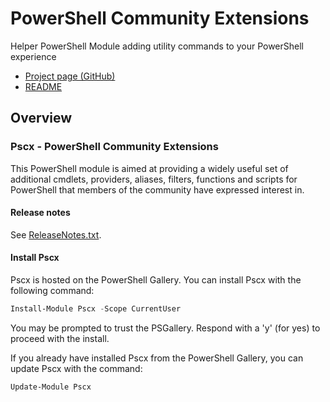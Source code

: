 # PowerShell Community Extensions

Helper PowerShell Module adding utility commands to your PowerShell experience

* [Project page (GitHub)](https://github.com/Pscx/Pscx)
* [README](https://github.com/Pscx/Pscx/blob/master/README.md)

## Overview

### Pscx - PowerShell Community Extensions

This PowerShell module is aimed at providing a widely useful set of additional cmdlets, providers, aliases, filters,
functions and scripts for PowerShell that members of the community have expressed interest in.

#### Release notes

See [ReleaseNotes.txt](ReleaseNotes.txt).

#### Install Pscx

Pscx is hosted on the PowerShell Gallery.  You can install Pscx with the following command:

```powershell
Install-Module Pscx -Scope CurrentUser
```

You may be prompted to trust the PSGallery.  Respond with a 'y' (for yes) to proceed with the install.

If you already have installed Pscx from the PowerShell Gallery, you can update Pscx with the command:

```powershell
Update-Module Pscx
```
